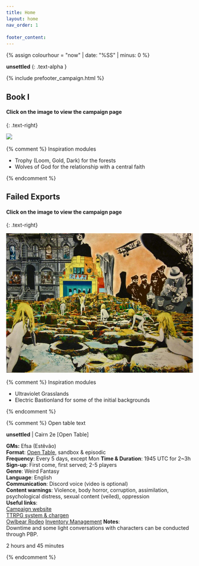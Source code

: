 ```yaml
---
title: Home
layout: home
nav_order: 1

footer_content:
---
```


{% assign colourhour = "now" | date: "%SS" | minus: 0 %}

<script>
    {% if colourhour > 30 %}
    jtd.setTheme("unsettled")
    {% else %}
    jtd.setTheme("charged")
    {% endif %}
</script>

**unsettled**
{: .text-alpha }

{% include prefooter_campaign.html %}

## Book I

#### Click on the image to view the campaign page
{: .text-right}

[![](https://i.imgur.com/jrDqZJV.png)](campaigns/Book_01/)

{% comment %} Inspiration modules

- Trophy (Loom, Gold, Dark) for the forests
- Wolves of God for the relationship with a central faith

{% endcomment %}

## Failed Exports

#### Click on the image to view the campaign page
{: .text-right}

[![](imgs/gallery/e67928ac699fa366c598382ee730c936.jpg)](campaigns/FailedExports/)

{% comment %} Inspiration modules

- Ultraviolet Grasslands
- Electric Bastionland for some of the initial backgrounds

{% endcomment %}

{% comment %} Open table text

**unsettled** | Cairn 2e [Open Table]

**GMs:** Efsa (Estêvão)  
**Format**: [Open Table](https://www.thearcanelibrary.com/blogs/shadowdark-blog/open-table-how-the-creators-of-d-d-ran-their-games?srsltid=AfmBOoqNYWIzVWFjQKEoyumD4NTcFvhdkiVGQgaluf5LKmkS3-ORyFI7), sandbox & episodic  
**Frequency**: Every 5 days, except Mon
**Time & Duration**: 1945 UTC for 2~3h  
**Sign-up**: First come, first served;  2-5 players  
**Genre**: Weird Fantasy  
**Language**: English  
**Communication**: Discord voice (video is optional)  
**Content warnings**: Violence, body horror, corruption, assimilation, psychological distress, sexual content (veiled), oppression  
**Useful links**:  
[Campaign website](https://terra-campaigns.github.io/unsettled/campaigns/Book_01/)    
[TTRPG system & chargen](https://terra-campaigns.github.io/unsettled/campaigns/Book_01/#system)  
[Owlbear Rodeo](https://www.owlbear.rodeo/room/c0ZVXgEpQqLd/usettled)
[Inventory Management](https://docs.google.com/spreadsheets/d/1NtuCQ-6oy5MD8iUA65_5N1TAezPsuV546jgH2-wI-BM/edit?gid=0#gid=0)
**Notes**:  
Downtime and some light conversations with characters can be conducted through PBP.

2 hours and 45 minutes

{% endcomment %}
